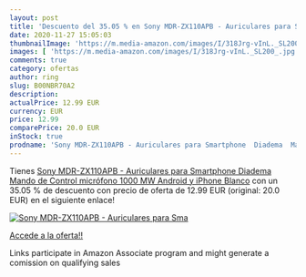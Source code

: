 ```yaml
---
layout: post
title: 'Descuento del 35.05 % en Sony MDR-ZX110APB - Auriculares para Sma'
date: 2020-11-27 15:05:03
thumbnailImage: 'https://m.media-amazon.com/images/I/318Jrg-vInL._SL200_.jpg'
images: [ 'https://m.media-amazon.com/images/I/318Jrg-vInL._SL200_.jpg' ]
comments: true
category: ofertas
author: ring
slug: B00NBR70A2
description:
actualPrice: 12.99 EUR
currency: EUR
price: 12.99
comparePrice: 20.0 EUR
inStock: true
prodname: 'Sony MDR-ZX110APB - Auriculares para Smartphone  Diadema  Mando de Control  micrófono  1000 MW  Android y iPhone   Blanco'
---
```


Tienes [Sony MDR-ZX110APB - Auriculares para Smartphone  Diadema  Mando de Control  micrófono  1000 MW  Android y iPhone   Blanco](https://www.amazon.es/dp/B00NBR70A2/?tag=tolees-21) con un 35.05 % de descuento con precio de oferta de 12.99 EUR (original: 20.0 EUR) en el siguiente enlace!

[![Sony MDR-ZX110APB - Auriculares para Sma](https://m.media-amazon.com/images/I/318Jrg-vInL._SL200_.jpg)](https://www.amazon.es/dp/B00NBR70A2/?tag=tolees-21)

[Accede a la oferta!!](https://www.amazon.es/dp/B00NBR70A2/?tag=tolees-21)

Links participate in Amazon Associate program and might generate a comission on qualifying sales


